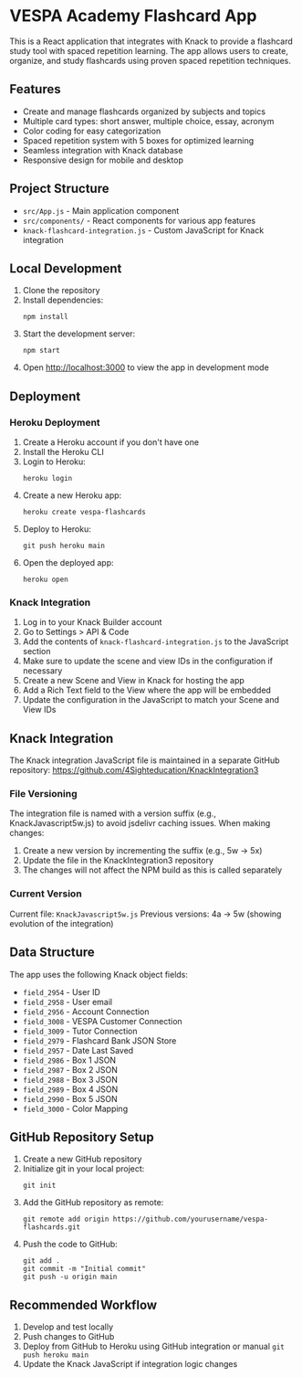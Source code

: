 # VESPA Academy Flashcard App

This is a React application that integrates with Knack to provide a flashcard study tool with spaced repetition learning. The app allows users to create, organize, and study flashcards using proven spaced repetition techniques.

## Features

- Create and manage flashcards organized by subjects and topics
- Multiple card types: short answer, multiple choice, essay, acronym
- Color coding for easy categorization
- Spaced repetition system with 5 boxes for optimized learning
- Seamless integration with Knack database
- Responsive design for mobile and desktop

## Project Structure

- `src/App.js` - Main application component
- `src/components/` - React components for various app features
- `knack-flashcard-integration.js` - Custom JavaScript for Knack integration

## Local Development

1. Clone the repository
2. Install dependencies:
   ```
   npm install
   ```
3. Start the development server:
   ```
   npm start
   ```
4. Open [http://localhost:3000](http://localhost:3000) to view the app in development mode

## Deployment

### Heroku Deployment

1. Create a Heroku account if you don't have one
2. Install the Heroku CLI
3. Login to Heroku:
   ```
   heroku login
   ```
4. Create a new Heroku app:
   ```
   heroku create vespa-flashcards
   ```
5. Deploy to Heroku:
   ```
   git push heroku main
   ```
6. Open the deployed app:
   ```
   heroku open
   ```

### Knack Integration

1. Log in to your Knack Builder account
2. Go to Settings > API & Code
3. Add the contents of `knack-flashcard-integration.js` to the JavaScript section
4. Make sure to update the scene and view IDs in the configuration if necessary
5. Create a new Scene and View in Knack for hosting the app
6. Add a Rich Text field to the View where the app will be embedded
7. Update the configuration in the JavaScript to match your Scene and View IDs

## Knack Integration

The Knack integration JavaScript file is maintained in a separate GitHub repository:
https://github.com/4Sighteducation/KnackIntegration3

### File Versioning
The integration file is named with a version suffix (e.g., KnackJavascript5w.js) to avoid jsdelivr caching issues. When making changes:

1. Create a new version by incrementing the suffix (e.g., 5w -> 5x)
2. Update the file in the KnackIntegration3 repository
3. The changes will not affect the NPM build as this is called separately

### Current Version
Current file: `KnackJavascript5w.js`
Previous versions: 4a -> 5w (showing evolution of the integration)

## Data Structure

The app uses the following Knack object fields:

- `field_2954` - User ID
- `field_2958` - User email
- `field_2956` - Account Connection
- `field_3008` - VESPA Customer Connection
- `field_3009` - Tutor Connection
- `field_2979` - Flashcard Bank JSON Store
- `field_2957` - Date Last Saved
- `field_2986` - Box 1 JSON
- `field_2987` - Box 2 JSON
- `field_2988` - Box 3 JSON
- `field_2989` - Box 4 JSON
- `field_2990` - Box 5 JSON
- `field_3000` - Color Mapping

## GitHub Repository Setup

1. Create a new GitHub repository
2. Initialize git in your local project:
   ```
   git init
   ```
3. Add the GitHub repository as remote:
   ```
   git remote add origin https://github.com/yourusername/vespa-flashcards.git
   ```
4. Push the code to GitHub:
   ```
   git add .
   git commit -m "Initial commit"
   git push -u origin main
   ```

## Recommended Workflow

1. Develop and test locally
2. Push changes to GitHub
3. Deploy from GitHub to Heroku using GitHub integration or manual `git push heroku main`
4. Update the Knack JavaScript if integration logic changes
